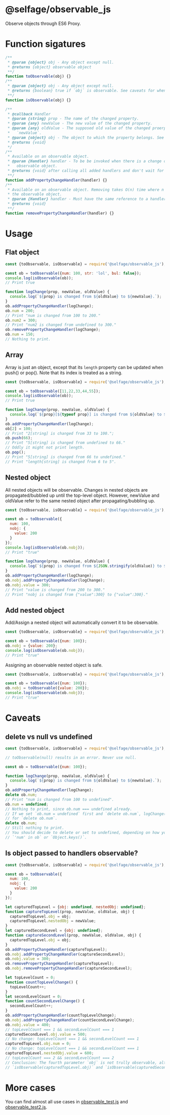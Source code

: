 # @selfage/observable_js
Observe objects through ES6 Proxy.

# Function sigatures
```javascript
/**
 * @param {object} obj - Any object except null.
 * @returns {object} observable object
 **/
function toObservable(obj) {}
/**
 * @param {object} obj - Any object except null.
 * @returns {boolean} true if `obj` is observable. See caveats for when it's not accurate.
 **/
function isObservable(obj) {}

/**
 * @callback Handler
 * @param {string} prop - The name of the changed property.
 * @param {any} newValue - The new value of the changed property.
 * @param {any} oldValue - The supposed old value of the changed proerpty. When propagated, it's the same as
 *   `newValue`.
 * @param {object} obj - The object to which the property belongs. See caveats if you want to use it.
 * @returns {void}
 */
/**
 * Available on an observable object.
 * @param {Handler} handler - To be be invoked when there is a change on any properties belonged to the
 *   observable object.
 * @returns {void} after calling all added handlers and don't wait for async operations.
 **/
function addPropertyChangeHandler(handler) {}
/**
 * Available on an observable object. Removing takes O(n) time where n is the number of all handlers added to
 * the observable object.
 * @param {Handler} handler - Must have the same reference to a handler added above.
 * @returns {void}
 **/
function removePropertyChangeHandler(handler) {}
```

# Usage
## Flat object
```javascript
const {toObservable, isObservable} = require('@selfage/observable_js');

const ob = toObservable({num: 100, str: 'lol', bul: false});
console.log(isObservable(ob));
// Print true

function logChange(prop, newValue, oldValue) {
  console.log(`${prop} is changed from ${oldValue} to ${newValue}.`);
}
ob.addPropertyChangeHandler(logChange);
ob.num = 200;
// Print "num is changed from 100 to 200."
ob.num2 = 300;
// Print "num2 is changed from undefined to 300."
ob.removePropertyChangeHandler(logChange);
ob.num = 150;
// Nothing to print.
```

## Array
Array is just an object, except that its `length` property can be updated when push() or pop(). Note that its index is treated as a string.
```javascript
const {toObservable, isObservable} = require('@selfage/observable_js');

const ob = toObservable([11,22,33,44,55]);
console.log(isObservable(ob));
// Print true

function logChange(prop, newValue, oldValue) {
  console.log(`${prop}[${typeof prop}] is changed from ${oldValue} to ${newValue}.`);
}
ob.addPropertyChangeHandler(logChange);
ob[2] = 100;
// Print "2[string] is changed from 33 to 100.";
ob.push(66);
// Print "5[string] is changed from undefined to 66."
// Oddly it might not print length.
ob.pop();
// Print "5[string] is changed from 66 to undefined."
// Print "length[string] is changed from 6 to 5".
```

## Nested object
All nested objects will be observable. Changes in nested objects are propagated/bubbled up until the top-level object. However, newValue and oldValue refer to the same nested object after propagating/bubbling up.
```javascript
const {toObservable, isObservable} = require('@selfage/observable_js');

const ob = toObservable({
  num: 100,
  nobj: {
    value: 200
  }
});
console.log(isObservable(ob.nobj));
// Print "true"

function logChange(prop, newValue, oldValue) {
  console.log(`${prop} is changed from ${JSON.stringify(oldValue)} to ${JSON.stringify(newValue)}.`);
}
ob.addPropertyChangeHandler(logChange);
ob.nobj.addPropertyChangeHandler(logChange);
ob.nobj.value = 300;
// Print "value is changed from 200 to 300."
// Print "nobj is changed from {"value":300} to {"value":300}."
```

## Add nested object
Add/Assign a nested object will automatically convert it to be observable.
```javascript
const {toObservable, isObservable} = require('@selfage/observable_js');

const ob = toObservable({num: 100});
ob.nobj = {value: 200};
console.log(isObservable(ob.nobj));
// Print "true"
```

Assigning an observable nested object is safe.
```javascript
const {toObservable, isObservable} = require('@selfage/observable_js');

const ob = toObservable({num: 100});
ob.nobj = toObservable({value: 200});
console.log(isObservable(ob.nobj));
// Print "true"
```

# Caveats
## delete vs null vs undefined 
```javascript
const {toObservable, isObservable} = require('@selfage/observable_js');

// toObservable(null) results in an error. Never use null.

const ob = toObservable({num: 100});

function logChange(prop, newValue, oldValue) {
  console.log(`${prop} is changed from ${oldValue} to ${newValue}.`);
}
ob.addPropertyChangeHandler(logChange);
delete ob.num;
// Print "num is changed from 100 to undefined".
ob.num = undefined;
// Nothing to print, since ob.num === undefined already.
// If we set `ob.num = undefined` first and `delete ob.num`, logChange() will also not be invoked
// for `delete ob.num`.
delete ob.num;
// Still nothing to print.
// You should decide to delete or set to undefined, depending on how you would deal with
// `'num' in ob` or `Object.keys()`.
```

## Is object passed to handlers observable?
```javascript
const {toObservable, isObservable} = require('@selfage/observable_js');

const ob = toObservable({
  num: 100,
  nobj: {
    value: 200
  }
});

let capturedTopLevel = {obj: undefined, nestedObj: undefined};
function captureTopLevel(prop, newValue, oldValue, obj) {
  capturedTopLevel.obj = obj;
  capturedTopLevel.nestedObj = newValue;
}
let capturedSecondLevel = {obj: undefined};
function captureSecondLevel(prop, newValue, oldValue, obj) {
  capturedTopLevel.obj = obj;
}
ob.addPropertyChangeHandler(captureTopLevel);
ob.nobj.addPropertyChangeHandler(captureSecondLevel);
ob.nobj.value = 300;
ob.removePropertyChangeHandler(captureTopLevel);
ob.nobj.removePropertyChangeHandler(captureSecondLevel);

let topLevelCount = 0;
function countTopLevelChange() {
  topLevelCount++;
}
let secondLevelCount = 0;
function countSecondLevelChange() {
  secondLevelCount++;
}
ob.addPropertyChangeHandler(countTopLevelChange);
ob.nobj.addPropertyChangeHandler(countSecondLevelChange);
ob.nobj.value = 400;
// topLevelCount === 1 && secondLevelCount === 1
capturedSecondLevel.obj.value = 500;
// No change: topLevelCount === 1 && secondLevelCount === 1
capturedTopLevel.obj.num = 0;
// No change: topLevelCount === 1 && secondLevelCount === 1
capturedTopLevel.nestedObj.value = 600;
// topLevelCount === 2 && secondLevelCount === 2
// Conclusion: The fourth parameter `obj` is not trully observable, although
// `isObservable(capturedTopLevel.obj)` and `isObservable(capturedSecondLevel.obj)` are both true;
```

# More cases
You can find almost all use cases in [observable_test.js](https://github.com/teststaybaka/observable_js/blob/main/observable_test.js) and [observable_test2.js](https://github.com/teststaybaka/observable_js/blob/main/observable_test2.js).
